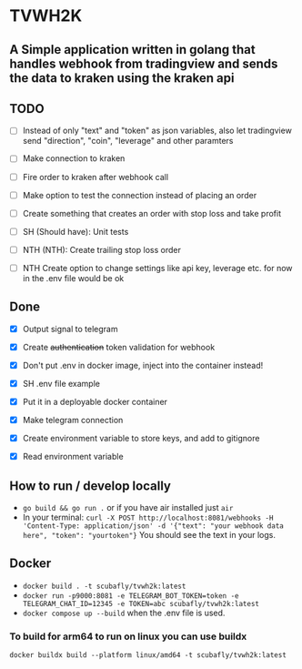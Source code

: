 # TVWH2K
## A Simple application written in golang that handles webhook from tradingview and sends the data to kraken using the kraken api

## TODO
- [ ] Instead of only "text" and "token" as json variables, also let tradingview send "direction", "coin", "leverage" and other paramters
- [ ] Make connection to kraken
- [ ] Fire order to kraken after webhook call
- [ ] Make option to test the connection instead of placing an order
- [ ] Create something that creates an order with stop loss and take profit

- [ ] SH (Should have): Unit tests
- [ ] NTH (NTH): Create trailing stop loss order
- [ ] NTH Create option to change settings like api key, leverage etc. for now in the .env file would be ok

## Done
- [x] Output signal to telegram
- [x] Create ~~authentication~~ token validation for webhook
- [x] Don't put .env in docker image, inject into the container instead!
- [x] SH .env file example
- [x] Put it in a deployable docker container
- [x] Make telegram connection
- [x] Create environment variable to store keys, and add to gitignore
- [x] Read environment variable


## How to run / develop locally
- `go build && go run .` or if you have air installed just `air`
- In your terminal: `curl -X POST http://localhost:8081/webhooks -H 'Content-Type: application/json' -d '{"text": "your webhook data here", "token": "yourtoken"}`
You should see the text in your logs.

## Docker
- `docker build . -t scubafly/tvwh2k:latest`
- `docker run -p9000:8081 -e TELEGRAM_BOT_TOKEN=token -e TELEGRAM_CHAT_ID=12345 -e TOKEN=abc scubafly/tvwh2k:latest`
- `docker compose up --build` when the .env file is used.

### To build for arm64 to run on linux you can use buildx
`docker buildx build --platform linux/amd64 -t scubafly/tvwh2k:latest`

